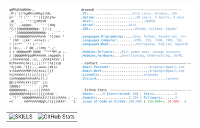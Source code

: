 <a href="https://github.com/dropeo">
  <picture>
    <source media="(prefers-color-scheme: dark)" srcset="https://raw.githubusercontent.com/dropeo/dropeo/main/dark_mode.svg">
    <img alt="Pedro Oliveira GitHub Profile README" src="https://raw.githubusercontent.com/dropeo/dropeo/main/light_mode.svg">
  </picture>
</a>

<br>

<!-- Tabela para exibir os gráficos lado a lado -->
<table>
  <tr>
    <td>
      <!-- Gráfico de Linguagens -->
      <img src="https://github-readme-stats.vercel.app/api/top-langs/?username=dropeo&layout=compact&langs_count=6&theme=tokyonight&title=SKILLS" alt="SKILLS">
    </td>
    <td>
      <!-- Novo Gráfico de Estatísticas -->
      <img src="https://github-readme-stats.vercel.app/api?username=dropeo&show_icons=true&theme=tokyonight" alt="GitHub Stats">
    </td>
  </tr>
</table>

<!-- Forçar atualização -->
<!-- Atualizado: 2025-02-25 -->
